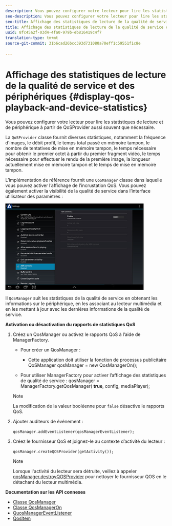 ```yaml
---
description: Vous pouvez configurer votre lecteur pour lire les statistiques de lecture et de périphérique à partir de QoSProvider aussi souvent que nécessaire.
seo-description: Vous pouvez configurer votre lecteur pour lire les statistiques de lecture et de périphérique à partir de QoSProvider aussi souvent que nécessaire.
seo-title: Affichage des statistiques de lecture de la qualité de service et des périphériques
title: Affichage des statistiques de lecture de la qualité de service et des périphériques
uuid: 8fc45a2f-03d4-4fa0-979b-eb816419c4f7
translation-type: tm+mt
source-git-commit: 31b6cad26bcc393d731080a70eff1c59551f1c8e

---
```



# Affichage des statistiques de lecture de la qualité de service et des périphériques {#display-qos-playback-and-device-statistics}

Vous pouvez configurer votre lecteur pour lire les statistiques de lecture et de périphérique à partir de QoSProvider aussi souvent que nécessaire.

La `QoSProvider` classe fournit diverses statistiques, notamment la fréquence d&#39;images, le débit profil, le temps total passé en mémoire tampon, le nombre de tentatives de mise en mémoire tampon, le temps nécessaire pour obtenir le premier octet à partir du premier fragment vidéo, le temps nécessaire pour effectuer le rendu de la première image, la longueur actuellement mise en mémoire tampon et le temps de mise en mémoire tampon.

L’implémentation de référence fournit une `QoSManager` classe dans laquelle vous pouvez activer l’affichage de l’incrustation QoS. Vous pouvez également activer la visibilité de la qualité de service dans l’interface utilisateur des paramètres :

![](assets/qos-configuration.jpg)

Il `QoSManager` suit les statistiques de la qualité de service en obtenant les informations sur le périphérique, en les associant au lecteur multimédia et en les mettant à jour avec les dernières informations de la qualité de service.

**Activation ou désactivation du rapports de statistiques QoS**

1. Créez un QosManager ou activez le rapports QoS à l’aide de ManagerFactory.

   * Pour créer un QosManager :
      * Cette application doit utiliser la fonction de processus publicitaire
   QoSManager qosManager = new QosManagerOn();

   * Pour utiliser ManagerFactory pour activer l’affichage des statistiques de qualité de service :
   qosManager = ManagerFactory.getQosManager(
   <b>true</b>, config, mediaPlayer);

   >[!NOTE]
   >
   >La modification de la valeur booléenne pour `false` désactive le rapports QoS.

2. Ajouter auditeurs de événement :

   `qosManager.addEventListener(qosManagerEventListener);`

3. Créez le fournisseur QoS et joignez-le au contexte d’activité du lecteur :

   `qosManager.createQOSProvider(getActivity());`

   >[!NOTE]
   >
   >Lorsque l&#39;activité du lecteur sera détruite, veillez à appeler [qosManager.destroyQOSProvider](https://help.adobe.com/en_US/primetime/reference_implementation/android/javadoc/com/adobe/primetime/reference/manager/QosManager.html#destroyQOSProvider()) pour nettoyer le fournisseur QOS en le détachant du lecteur multimédia.

**Documentation sur les API connexes**

* [Classe QosManager](https://help.adobe.com/en_US/primetime/api/reference_implementation/android/javadoc/com/adobe/primetime/reference/manager/QosManager.html)
* [Classe QosManagerOn](https://help.adobe.com/en_US/primetime/api/reference_implementation/android/javadoc/com/adobe/primetime/reference/manager/QosManagerOn.html)
* [QuosManagerEventListener](https://help.adobe.com/en_US/primetime/api/reference_implementation/android/javadoc/com/adobe/primetime/reference/manager/QosManager.QosManagerEventListener.html)
* [QosItem](https://help.adobe.com/en_US/primetime/api/reference_implementation/android/javadoc/com/adobe/primetime/reference/manager/QosManager.QosItem.html)
